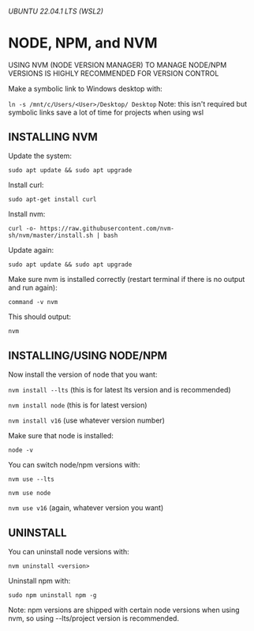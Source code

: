###### UBUNTU 22.04.1 LTS (WSL2)
# NODE, NPM, and NVM
USING NVM (NODE VERSION MANAGER) TO MANAGE NODE/NPM VERSIONS IS HIGHLY RECOMMENDED FOR VERSION CONTROL

Make a symbolic link to Windows desktop with:

`ln -s /mnt/c/Users/<User>/Desktop/ Desktop`
Note: this isn't required but symbolic links save a lot of time for projects when using wsl

## INSTALLING NVM
Update the system:

`sudo apt update && sudo apt upgrade`

Install curl:

`sudo apt-get install curl`

Install nvm:

`curl -o- https://raw.githubusercontent.com/nvm-sh/nvm/master/install.sh | bash`

Update again:

`sudo apt update && sudo apt upgrade`

Make sure nvm is installed correctly (restart terminal if there is no output and run again):

`command -v nvm`

This should output:

`nvm`

## INSTALLING/USING NODE/NPM

Now install the version of node that you want:

`nvm install --lts` (this is for latest lts version and is recommended)

`nvm install node` (this is for latest version)

`nvm install v16` (use whatever version number)

Make sure that node is installed:

`node -v`

You can switch node/npm versions with:

`nvm use --lts`

`nvm use node`

`nvm use v16` (again, whatever version you want)

## UNINSTALL
You can uninstall node versions with:

`nvm uninstall <version>`

Uninstall npm with:

`sudo npm uninstall npm -g`

Note: npm versions are shipped with certain node versions when using nvm, so using --lts/project version is recommended.
